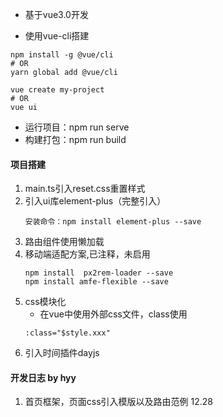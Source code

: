 <!--
 * @Author: hyy
 * @Date: 2020-12-21 13:11:59
 * @LastEditors: hyy
 * @LastEditTime: 2020-12-28 16:58:51
-->
* 基于vue3.0开发

* 使用vue-cli搭建

```
npm install -g @vue/cli
# OR
yarn global add @vue/cli

vue create my-project
# OR
vue ui
```

* 运行项目：npm run serve
* 构建打包：npm run build

#### 项目搭建

1. main.ts引入reset.css重置样式
2. 引入ui库element-plus（完整引入）
   ```
   安装命令：npm install element-plus --save
   ```
3. 路由组件使用懒加载
4. 移动端适配方案,已注释，未启用
   ```
   npm install  px2rem-loader --save
   npm install amfe-flexible --save
   ```
5. css模块化
   * 在vue中使用外部css文件，class使用 
   ```
   :class="$style.xxx"
   ```
6. 引入时间插件dayjs


#### 开发日志 by hyy
1. 首页框架，页面css引入模版以及路由范例 12.28